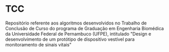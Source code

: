 # TCC
Repositório referente aos algoritmos desenvolvidos no Trabalho de Conclusão de Curso do programa de Graduação em Engenharia Biomédica da Universidade Federal de Pernambuco (UFPE), intitulado "Design e desenvolvimento de um protótipo de dispositivo vestível para monitoramento de sinais vitais"
